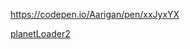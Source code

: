 

https://codepen.io/Aarigan/pen/xxJyxYX


[planetLoader2](https://user-images.githubusercontent.com/52601835/227835234-b6819ee9-d0f0-4446-825c-295f0105020f.png)
